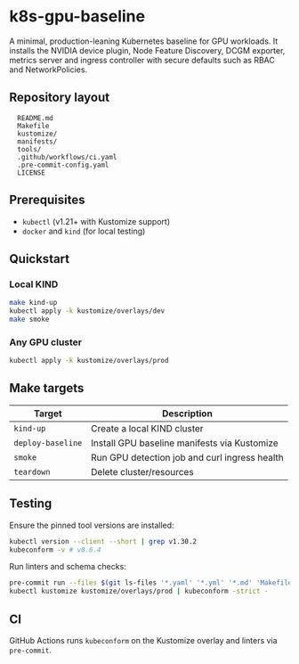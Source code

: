 # k8s-gpu-baseline

A minimal, production-leaning Kubernetes baseline for GPU workloads. It
installs the NVIDIA device plugin, Node Feature Discovery, DCGM exporter,
metrics server and ingress controller with secure defaults such as RBAC and
NetworkPolicies.

## Repository layout
```
  README.md
  Makefile
  kustomize/
  manifests/
  tools/
  .github/workflows/ci.yaml
  .pre-commit-config.yaml
  LICENSE
```

## Prerequisites
- `kubectl` (v1.21+ with Kustomize support)
- `docker` and `kind` (for local testing)

## Quickstart

### Local KIND
```bash
make kind-up
kubectl apply -k kustomize/overlays/dev
make smoke
```

### Any GPU cluster
```bash
kubectl apply -k kustomize/overlays/prod
```

## Make targets
| Target | Description |
|--------|-------------|
| `kind-up` | Create a local KIND cluster |
| `deploy-baseline` | Install GPU baseline manifests via Kustomize |
| `smoke` | Run GPU detection job and curl ingress health |
| `teardown` | Delete cluster/resources |

## Testing
Ensure the pinned tool versions are installed:

```bash
kubectl version --client --short | grep v1.30.2
kubeconform -v # v0.6.4
```

Run linters and schema checks:

```bash
pre-commit run --files $(git ls-files '*.yaml' '*.yml' '*.md' 'Makefile')
kubectl kustomize kustomize/overlays/prod | kubeconform -strict -
```

## CI
GitHub Actions runs `kubeconform` on the Kustomize overlay and linters via
`pre-commit`.
